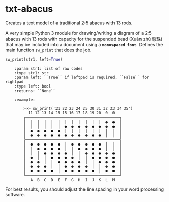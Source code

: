 # txt-abacus
Creates a text model of a traditional 2:5 abacus with 13 rods.

A very simple Python 3 module for drawing/writing a diagram of a 2:5 abacus with 13 rods with capacity for the suspended bead (Xuán zhū 懸珠) that may be included into a document using a **`monospaced font`**. Defines the main function `sw_print` that does the job.
```python
sw_print(str1, left=True)
```
```
    :param str1: list of raw codes
    :type str1: str
    :param left: ``True`` if leftpad is required, ``False`` for rightpad
    :type left: bool
    :returns: ``None``

    :example:

        >>> sw_print('21 22 23 24 25 30 31 32 33 34 35')
          11 12 13 14 15 15 16 17 18 19 20  0  0
        ╔═════════════════════════════════════════╗
        ║  │  │  │  │  │  │  │  │  │  │  │  ●  ●  ║
        ║  │  │  │  │  │  ●  ●  ●  ●  ●  ●  ●  ●  ║
        ║  ●  ●  ●  ●  ●  │  │  │  │  │  │  │  │  ║
        ║  ●  ●  ●  ●  ●  ●  ●  ●  ●  ●  ●  │  │  ║
        ╠═════════════════════════════════════════╣
        ║  ●  ●  ●  ●  ●  │  ●  ●  ●  ●  ●  │  │  ║
        ║  │  ●  ●  ●  ●  │  │  ●  ●  ●  ●  │  │  ║
        ║  │  │  ●  ●  ●  ●  │  │  ●  ●  ●  ●  ●  ║
        ║  ●  │  │  ●  ●  ●  ●  │  │  ●  ●  ●  ●  ║
        ║  ●  ●  │  │  ●  ●  ●  ●  │  │  ●  ●  ●  ║
        ║  ●  ●  ●  │  │  ●  ●  ●  ●  │  │  ●  ●  ║
        ║  ●  ●  ●  ●  │  ●  ●  ●  ●  ●  │  ●  ●  ║
        ╚═════════════════════════════════════════╝
           A  B  C  D  E  F  G  H  I  J  K  L  M

```
For best results, you should adjust the line spacing in your word processing software.
